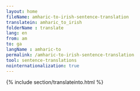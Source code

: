 ```yaml
---
layout: home
fileName: amharic-to-irish-sentence-translation
translatein: amharic_to_irish
folderName : translate
lang: en
from: am
to: ga
langName : amharic-to
permalink: /amharic-to-irish-sentence-translation
tool: sentence-translations
nointernationalization: true
---
```

{% include section/translateinto.html %}
